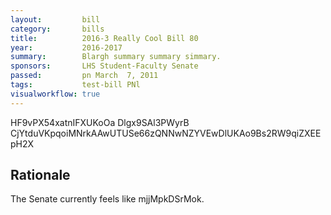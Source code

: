 ```yaml
---
layout:         bill
category:       bills
title:          2016-3 Really Cool Bill 80
year:           2016-2017
summary:        Blargh summary summary simmary.
sponsors:       LHS Student-Faculty Senate
passed:         pn March  7, 2011
tags:           test-bill PNl
visualworkflow: true
---
```



HF9vPX54xatnIFXUKoOa Dlgx9SAl3PWyrB CjYtduVKpqoiMNrkAAwUTUSe66zQNNwNZYVEwDlUKAo9Bs2RW9qiZXEEpH2X 




Rationale
---------
The Senate currently feels like mjjMpkDSrMok.
